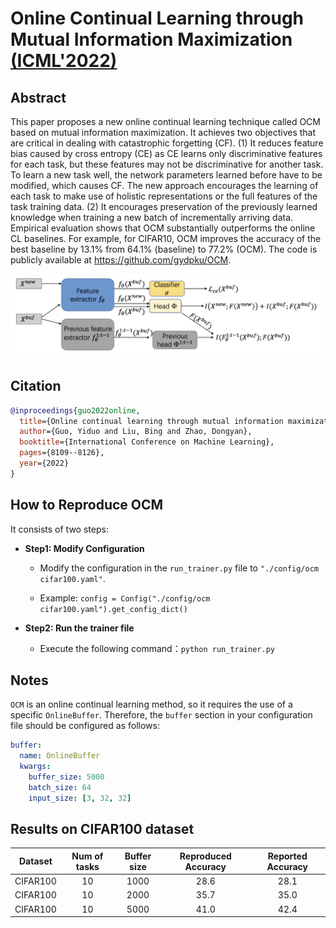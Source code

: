 # Online Continual Learning through Mutual Information Maximization [(ICML'2022)](https://proceedings.mlr.press/v162/guo22g.html)



## Abstract

This paper proposes a new online continual learning technique called OCM based on mutual information maximization. It achieves two objectives that are critical in dealing with catastrophic forgetting (CF). (1) It reduces feature bias caused by cross entropy (CE) as CE learns only discriminative features for each task, but these features may not be discriminative for another task. To learn a new task well, the network parameters learned before have to be modified, which causes CF. The new approach encourages the learning of each task to make use of holistic representations or the full features of the task training data. (2) It encourages preservation of the previously learned knowledge when training a new batch of incrementally arriving data. Empirical evaluation shows that OCM substantially outperforms the online CL baselines. For example, for CIFAR10, OCM improves the accuracy of the best baseline by 13.1% from 64.1% (baseline) to 77.2% (OCM). The code is publicly available at https://github.com/gydpku/OCM.

![OCM](../../resources/imgs/OCM.png)



## Citation

~~~bibtex
@inproceedings{guo2022online,
  title={Online continual learning through mutual information maximization},
  author={Guo, Yiduo and Liu, Bing and Zhao, Dongyan},
  booktitle={International Conference on Machine Learning},
  pages={8109--8126},
  year={2022}
}
~~~



## How to Reproduce OCM

It consists of two steps:

* **Step1: Modify Configuration**

  * Modify the configuration in the `run_trainer.py` file to `"./config/ocm cifar100.yaml"`.

  * Example: `config = Config("./config/ocm cifar100.yaml").get_config_dict()`

* **Step2: Run the trainer file**

  * Execute the following command：`python run_trainer.py`



## Notes

`OCM` is an online continual learning method, so it requires the use of a specific `OnlineBuffer`. Therefore, the `buffer` section in your configuration file should be configured as follows:

~~~yaml
buffer:
  name: OnlineBuffer
  kwargs:
    buffer_size: 5000
    batch_size: 64
    input_size: [3, 32, 32]
~~~



## Results on CIFAR100 dataset

| Dataset  | Num of tasks | Buffer size | Reproduced Accuracy | Reported Accuracy |
| :------: | :----------: | :---------: | :-----------------: | :---------------: |
| CIFAR100 |      10      |    1000     |        28.6         |       28.1        |
| CIFAR100 |      10      |    2000     |        35.7         |       35.0        |
| CIFAR100 |      10      |    5000     |        41.0         |       42.4        |

